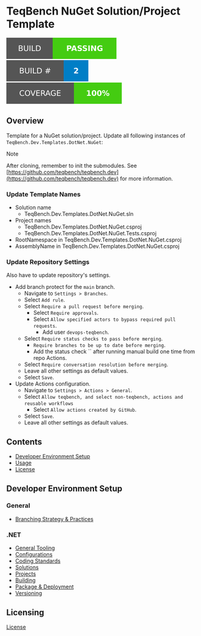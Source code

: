 # TeqBench NuGet Solution/Project Template

![Build Status Badge](.badges/build-status.svg) ![Build Number Badge](.badges/build-number.svg) ![Coverage](.badges/code-coverage.svg)

## Overview

Template for a NuGet solution/project. Update all following instances of `TeqBench.Dev.Templates.DotNet.NuGet`:

> [!NOTE]
> After cloning, remember to init the submodules. See [https://github.com/teqbench/teqbench.dev](https://github.com/teqbench/teqbench.dev) for more information.

### Update Template Names

- Solution name
    - TeqBench.Dev.Templates.DotNet.NuGet.sln
- Project names
    - TeqBench.Dev.Templates.DotNet.NuGet.csproj
    - TeqBench.Dev.Templates.DotNet.NuGet.Tests.csproj
- RootNamespace in TeqBench.Dev.Templates.DotNet.NuGet.csproj
- AssemblyName in TeqBench.Dev.Templates.DotNet.NuGet.csproj

### Update Repository Settings

Also have to update repository's settings.

- Add branch protect for the `main` branch.
    - Navigate to `Settings > Branches`.
    - Select `Add rule`.
    - Select `Require a pull request before merging`.
        - Select `Require approvals`.
        - Select `Allow specified actors to bypass required pull requests`.
            - Add user `devops-teqbench`.
    - Select `Require status checks to pass before merging`.
        - `Require branches to be up to date before merging`.
        - Add the status check `` after running manual build one time from repo Actions.
    - Select `Require conversation resolution before merging`.
    - Leave all other settings as default values.
    - Select `Save`.
- Update Actions configuration.
    - Navigate to `Settings > Actions > General`.
    - Select `Allow teqbench, and select non-teqbench, actions and reusable workflows`
        - Select `Allow actions created by GitHub`.
    - Select `Save`.
    - Leave all other settings as default values.


## Contents
- [Developer Environment Setup](#Developer+Environment+Setup)
- [Usage](#Usage)
- [License](#License)

## Developer Environment Setup

### General
- [Branching Strategy & Practices](https://github.com/teqbench/teqbench.docs/wiki/Branching-Strategy)

### .NET
- [General Tooling](https://github.com/teqbench/teqbench.docs/wiki/.NET-General-Tooling)
- [Configurations](https://github.com/teqbench/teqbench.docs/wiki/.NET-Configuration-Standards)
- [Coding Standards](https://github.com/teqbench/teqbench.docs/wiki/.NET-Coding-Standards)
- [Solutions](https://github.com/teqbench/teqbench.docs/wiki/.NET-Solutions)
- [Projects](https://github.com/teqbench/teqbench.docs/wiki/.NET-Projects)
- [Building](https://github.com/teqbench/teqbench.docs/wiki/.NET-Build-Process)
- [Package & Deployment](https://github.com/teqbench/teqbench.docs/wiki/.NET-Package-Deploy)
- [Versioning](https://github.com/teqbench/teqbench.docs/wiki/.NET-Versioning-Standards)

## Licensing

[License](https://github.com/teqbench/teqbench.docs/wiki/License)

